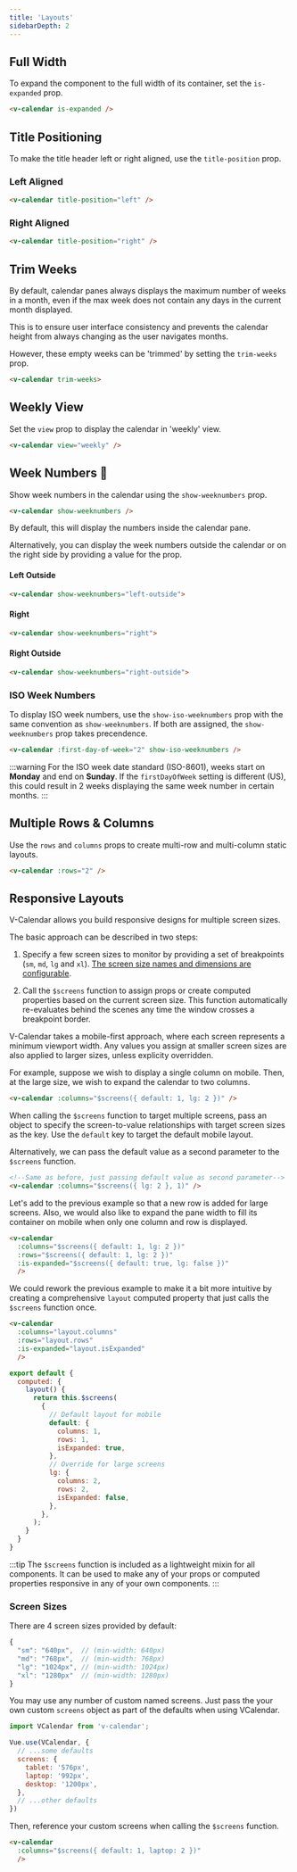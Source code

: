```yaml
---
title: 'Layouts'
sidebarDepth: 2
---
```


<!-- ## Layouts -->

## Full Width

To expand the component to the full width of its container, set the `is-expanded` prop.

<guide-layouts-expanded />

```html
<v-calendar is-expanded />
```

## Title Positioning

To make the title header left or right aligned, use the `title-position` prop.

### Left Aligned

<guide-layouts-title-position title-position="left" />

```html
<v-calendar title-position="left" />
```

### Right Aligned

<guide-layouts-title-position title-position="right" />

```html
<v-calendar title-position="right" />
```

## Trim Weeks

By default, calendar panes always displays the maximum number of weeks in a month, even if the max week does not contain any days in the current month displayed.

This is to ensure user interface consistency and prevents the calendar height from always changing as the user navigates months.

However, these empty weeks can be 'trimmed' by setting the `trim-weeks` prop.

<guide-layouts-trim-weeks />

```html
<v-calendar trim-weeks>
```

## Weekly View

Set the `view` prop to display the calendar in 'weekly' view.

<guide-layouts-weekly-view />

```html
<v-calendar view="weekly" />
```

## Week Numbers :tada:

Show week numbers in the calendar using the `show-weeknumbers` prop.

<guide-layouts-weeknumbers />

```html
<v-calendar show-weeknumbers />
```

By default, this will display the numbers inside the calendar pane.

Alternatively, you can display the week numbers outside the calendar or on the right side by providing a value for the prop.

#### Left Outside

<guide-layouts-weeknumbers option="left-outside" />

```html
<v-calendar show-weeknumbers="left-outside">
```

#### Right

<guide-layouts-weeknumbers option="right" />

```html
<v-calendar show-weeknumbers="right">
```

#### Right Outside

<guide-layouts-weeknumbers option="right-outside" />

```html
<v-calendar show-weeknumbers="right-outside">
```

### ISO Week Numbers

To display ISO week numbers, use the `show-iso-weeknumbers` prop with the same convention as `show-weeknumbers`. If both are assigned, the `show-weeknumbers` prop takes precendence.

<guide-layouts-weeknumbers iso />

```html
<v-calendar :first-day-of-week="2" show-iso-weeknumbers />
```

:::warning
For the ISO week date standard (ISO-8601), weeks start on **Monday** and end on **Sunday**. If the `firstDayOfWeek` setting is different (US), this could result in 2 weeks displaying the same week number in certain months.
:::

## Multiple Rows & Columns

Use the `rows` and `columns` props to create multi-row and multi-column static layouts.

<guide-layouts-rows />

```html
<v-calendar :rows="2" />
```

## Responsive Layouts

V-Calendar allows you build responsive designs for multiple screen sizes.

The basic approach can be described in two steps:

1. Specify a few screen sizes to monitor by providing a set of breakpoints (`sm`, `md`, `lg` and `xl`). [The screen size names and dimensions are configurable](#screen-sizes).

2. Call the `$screens` function to assign props or create computed properties based on the current screen size. This function automatically re-evaluates behind the scenes any time the window crosses a breakpoint border.

V-Calendar takes a mobile-first approach, where each screen represents a minimum viewport width. Any values you assign at smaller screen sizes are also applied to larger sizes, unless explicity overridden.

For example, suppose we wish to display a single column on mobile. Then, at the large size, we wish to expand the calendar to two columns.

<guide-layouts-responsive />

```html
<v-calendar :columns="$screens({ default: 1, lg: 2 })" />
```

When calling the `$screens` function to target multiple screens, pass an object to specify the screen-to-value relationships with target screen sizes as the key. Use the `default` key to target the default mobile layout.

Alternatively, we can pass the default value as a second parameter to the `$screens` function.

```html
<!--Same as before, just passing default value as second parameter-->
<v-calendar :columns="$screens({ lg: 2 }, 1)" />
```

Let's add to the previous example so that a new row is added for large screens. Also, we would also like to expand the pane width to fill its container on mobile when only one column and row is displayed.

<guide-layouts-responsive-expanded />

```html
<v-calendar
  :columns="$screens({ default: 1, lg: 2 })"
  :rows="$screens({ default: 1, lg: 2 })"
  :is-expanded="$screens({ default: true, lg: false })"
  />
```

We could rework the previous example to make it a bit more intuitive by creating a comprehensive `layout` computed property that just calls the `$screens` function once.

```html
<v-calendar
  :columns="layout.columns"
  :rows="layout.rows"
  :is-expanded="layout.isExpanded"
  />
```

```js
export default {
  computed: {
    layout() {
      return this.$screens(
        {
          // Default layout for mobile
          default: {
            columns: 1,
            rows: 1,
            isExpanded: true,
          },
          // Override for large screens
          lg: {
            columns: 2,
            rows: 2,
            isExpanded: false,
          },
        },
      );
    }
  }
}
```

:::tip
The `$screens` function is included as a lightweight mixin for all components. It can be used to make any of your props or computed properties responsive in any of your own components.
:::

### Screen Sizes

There are 4 screen sizes provided by default:
```js
{
  "sm": "640px",  // (min-width: 640px)
  "md": "768px",  // (min-width: 768px)
  "lg": "1024px", // (min-width: 1024px)
  "xl": "1280px"  // (min-width: 1280px)
}
```

You may use any number of custom named screens. Just pass the your own custom `screens` object as part of the defaults when using VCalendar.

```js
import VCalendar from 'v-calendar';

Vue.use(VCalendar, {
  // ...some defaults
  screens: {
    tablet: '576px',
    laptop: '992px',
    desktop: '1200px',
  },
  // ...other defaults
})
```

Then, reference your custom screens when calling the `$screens` function.

```html
<v-calendar
  :columns="$screens({ default: 1, laptop: 2 })"
  />
```